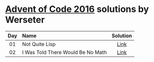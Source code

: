 [Advent of Code 2016](http://adventofcode.com) solutions by Werseter
========================

| Day | Name                                           | Solution                       |
|:---:|:-----------------------------------------------|:--------------------------------------------:|
| 01  | Not Quite Lisp                                 | [Link](/Day%2001)                      |
| 02  | I Was Told There Would Be No Math              | [Link](/Day%2002)                      |

[Day 01]: http://adventofcode.com/2015/day/1
[Day 02]: http://adventofcode.com/2015/day/2

